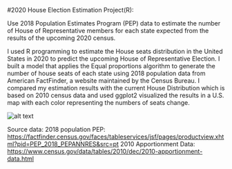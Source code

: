 #2020 House Election Estimation Project(R): 

Use 2018 Population Estimates Program (PEP) data to estimate the number of House of Representative members for each state expected from the results of the upcoming 2020 census.


 I used R programming to estimate the House seats distribution in the United States in 2020 to predict the upcoming House of Representative Election. I built a model that applies the Equal proportions algorithm to generate the number of house seats of each state using 2018 population data from American FactFinder, a website maintained by the Census Bureau. I compared my estimation results with the current House Distribution which is based on 2010 census data and used ggplot2 visualized the results in a U.S. map with each color representing the numbers of seats change.  

![alt text](https://github.com/Bommi95/BYGB7990/blob/master/Rplot.png)

Source data: 
2018 population PEP:
https://factfinder.census.gov/faces/tableservices/jsf/pages/productview.xhtml?pid=PEP_2018_PEPANNRES&src=pt
2010 Apportionment Data: 
https://www.census.gov/data/tables/2010/dec/2010-apportionment-data.html
